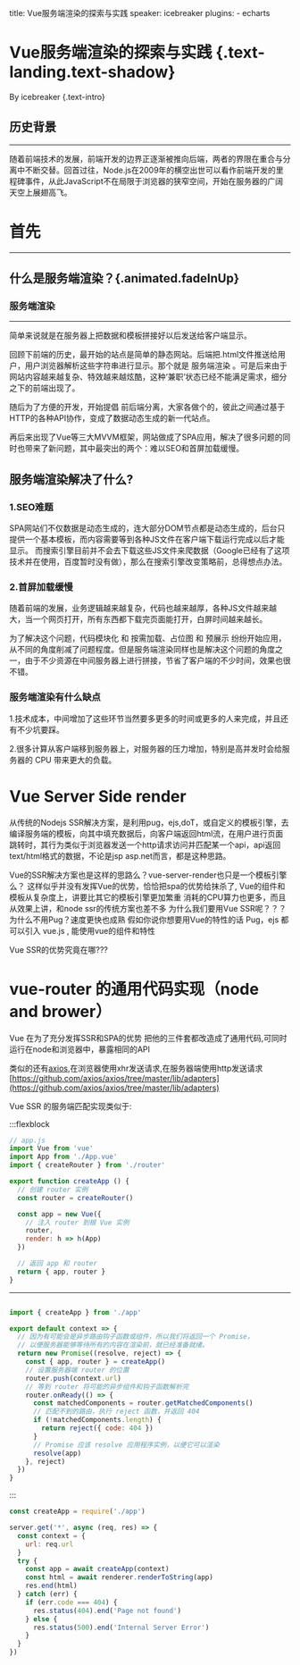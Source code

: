 title: Vue服务端渲染的探索与实践
speaker: icebreaker
plugins:
    - echarts

<slide class="bg-black-blue aligncenter" >

# Vue服务端渲染的探索与实践 {.text-landing.text-shadow}

By icebreaker {.text-intro}

<slide :class="size-30 aligncenter">

## 历史背景

---

随着前端技术的发展，前端开发的边界正逐渐被推向后端，两者的界限在重合与分离中不断交替。回首过往，Node.js在2009年的横空出世可以看作前端开发的里程碑事件，从此JavaScript不在局限于浏览器的狭窄空间，开始在服务器的广阔天空上展翅高飞。


<slide :class="size-30 aligncenter">

# 首先

---

## 什么是服务端渲染？{.animated.fadeInUp}

<slide :class="size-50 aligncenter">

### 服务端渲染

---

 简单来说就是在服务器上把数据和模板拼接好以后发送给客户端显示。

<slide :class="size-50 ">

回顾下前端的历史，最开始的站点是简单的静态网站。后端把.html文件推送给用户，用户浏览器解析这些字符串进行显示。那个就是 服务端渲染 。可是后来由于网站内容越来越复杂、特效越来越炫酷，这种‘兼职’状态已经不能满足需求，细分之下的前端出现了。

<slide :class="size-50 ">

随后为了方便的开发，开始提倡 前后端分离，大家各做个的，彼此之间通过基于HTTP的各种API协作，变成了数据动态生成的新一代站点。

再后来出现了Vue等三大MVVM框架，网站做成了SPA应用，解决了很多问题的同时也带来了新问题，其中最突出的两个：难以SEO和首屏加载缓慢。
<slide :class="size-40 aligncenter">
## 服务端渲染解决了什么?

<slide :class="size-40 aligncenter">

### 1.SEO难题

<slide :class="size-40 ">
SPA网站们不仅数据是动态生成的，连大部分DOM节点都是动态生成的，后台只提供一个基本模板，而内容需要等到各种JS文件在客户端下载运行完成以后才能显示。
而搜索引擎目前并不会去下载这些JS文件来爬数据（Google已经有了这项技术并在使用，百度暂时没有做），那么在搜索引擎改变策略前，总得想点办法。

<!-- 时尚就是轮回，现在前端竟然也有这个现象...那么大神们想到了办法：那就让我们回到老路上吧。
得益于Node.js的出现，不需要后台做太多，把数据和模板在中间服务器上进行组装，再发送给客户端。 -->

<slide :class="size-40 aligncenter">

### 2.首屏加载缓慢

<slide :class="size-40 ">
随着前端的发展，业务逻辑越来越复杂，代码也越来越厚，各种JS文件越来越大，当一个网页打开，所有东西都下载完页面能打开，白屏时间越来越长。

为了解决这个问题，代码模块化 和 按需加载、占位图 和 预展示 纷纷开始应用，从不同的角度削减了问题程度。但是服务端渲染同样也是解决这个问题的角度之一，由于不少资源在中间服务器上进行拼接，节省了客户端的不少时间，效果也很不错。

<slide :class="size-40 aligncenter">

### 服务端渲染有什么缺点

<slide :class="size-40 ">


1.技术成本，中间增加了这些环节当然要多更多的时间或更多的人来完成，并且还有不少坑要踩。

2.很多计算从客户端移到服务器上，对服务器的压力增加，特别是高并发时会给服务器的 CPU 带来更大的负载。

<slide :class="size-40 aligncenter">

# Vue Server Side render

<slide :class="size-40">

从传统的Nodejs SSR解决方案，是利用pug，ejs,doT，或自定义的模板引擎，去编译服务端的模板，向其中填充数据后，向客户端返回html流，在用户进行页面跳转时，其行为类似于浏览器发送一个http请求访问并匹配某一个api，api返回text/html格式的数据，不论是jsp asp.net而言，都是这种思路。

<slide :class="size-40">

Vue的SSR解决方案也是这样的思路么？vue-server-render也只是一个模板引擎么？
这样似乎并没有发挥Vue的优势，恰恰把spa的优势给抹杀了,
Vue的组件和模板从复杂度上，讲要比其它的模板引擎更加繁重
消耗的CPU算力也更多，而且从效果上讲，和node ssr的传统方案也差不多
为什么我们要用Vue SSR呢？？？
为什么不用Pug？速度更快也成熟
假如你说你想要用Vue的特性的话
Pug，ejs 都可以引入 vue.js , 能使用vue的组件和特性

Vue SSR的优势究竟在哪???

<slide :class="size-40 aligncenter">

# vue-router 的通用代码实现（node and brower）

<slide :class="size-40 ">

Vue 在为了充分发挥SSR和SPA的优势
把他的三件套都改造成了通用代码,可同时运行在node和浏览器中，暴露相同的API

类似的还有[axios](https://github.com/axios/axios),在浏览器使用xhr发送请求,在服务器端使用http发送请求
[https://github.com/axios/axios/tree/master/lib/adapters](https://github.com/axios/axios/tree/master/lib/adapters)

<slide :class="size-80 ">

Vue SSR 的服务端匹配实现类似于:

:::flexblock

```js
// app.js
import Vue from 'vue'
import App from './App.vue'
import { createRouter } from './router'

export function createApp () {
  // 创建 router 实例
  const router = createRouter()

  const app = new Vue({
    // 注入 router 到根 Vue 实例
    router,
    render: h => h(App)
  })

  // 返回 app 和 router
  return { app, router }
}
```

---

``` js

import { createApp } from './app'

export default context => {
  // 因为有可能会是异步路由钩子函数或组件，所以我们将返回一个 Promise，
  // 以便服务器能够等待所有的内容在渲染前，就已经准备就绪。
  return new Promise((resolve, reject) => {
    const { app, router } = createApp()
    // 设置服务器端 router 的位置
    router.push(context.url)
    // 等到 router 将可能的异步组件和钩子函数解析完
    router.onReady(() => {
      const matchedComponents = router.getMatchedComponents()
      // 匹配不到的路由，执行 reject 函数，并返回 404
      if (!matchedComponents.length) {
        return reject({ code: 404 })
      }
      // Promise 应该 resolve 应用程序实例，以便它可以渲染
      resolve(app)
    }, reject)
  })
}
```
:::

<slide :class="size-60 ">

```js
const createApp = require('./app')

server.get('*', async (req, res) => {
  const context = {
    url: req.url
  }
  try {
    const app = await createApp(context)
    const html = await renderer.renderToString(app)
    res.end(html)
  } catch (err) {
    if (err.code === 404) {
      res.status(404).end('Page not found')
    } else {
      res.status(500).end('Internal Server Error')
    }
  }
})
```